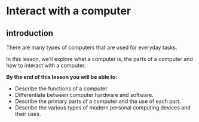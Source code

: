 # Interact with a computer

## introduction
There are many types of computers that are used for everyday tasks.

In this lesson, we'll explore what a computer is, the parts of a computer and how to interact with a computer.

**By the end of this lesson you will be able to:**
* Describe the functions of a computer
* Differentiate between computer hardware and software.
* Describe the primary parts of a computer and the use of each part.
* Describe the various types of modern personal computing devices and their uses.
